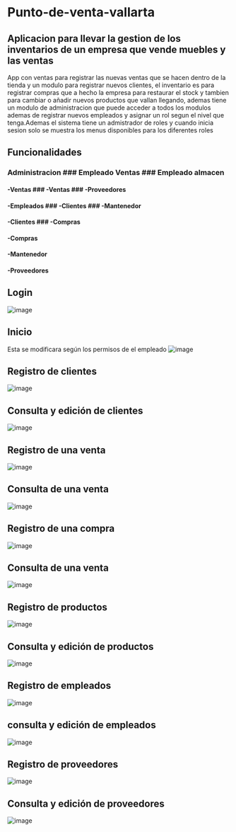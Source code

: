 # Punto-de-venta-vallarta

## Aplicacion para llevar la gestion de los inventarios  de un empresa que vende muebles y las ventas
App con ventas para registrar las nuevas ventas que se hacen dentro de la tienda y un modulo para registrar nuevos clientes, el inventario es para registrar compras que a hecho la empresa para restaurar el stock
y tambien para cambiar o añadir nuevos productos que vallan llegando, ademas tiene un modulo de administracion que puede acceder a todos los modulos ademas de registrar nuevos empleados y asignar un rol segun el nivel que tenga.Ademas el sistema tiene un admistrador de roles y cuando inicia sesion solo se muestra los menus disponibles para los diferentes roles

## Funcionalidades
### Administracion              ### Empleado Ventas          ### Empleado almacen
#### -Ventas                    ### -Ventas                  ### -Proveedores
#### -Empleados                 ### -Clientes                ### -Mantenedor
#### -Clientes                                               ### -Compras
#### -Compras
#### -Mantenedor
#### -Proveedores          

## Login
![image](https://github.com/LUISOCE14/Punto-de-venta-vallarta/assets/92900508/d2b7c6b6-e214-4252-b20e-3965a63b3214)

## Inicio
Esta se modificara según los permisos de el empleado
![image](https://github.com/LUISOCE14/Punto-de-venta-vallarta/assets/92900508/6b27ece6-d69a-40aa-9b61-68d73ba8ab43)

## Registro de clientes
![image](https://github.com/LUISOCE14/Punto-de-venta-vallarta/assets/92900508/30f9c5df-45c5-4e24-bb65-78b9249a3c74)

##  Consulta y edición de clientes
![image](https://github.com/LUISOCE14/Punto-de-venta-vallarta/assets/92900508/3c90091e-bbb1-4968-a26e-f751fa769bbc)

## Registro de una venta
 ![image](https://github.com/LUISOCE14/Punto-de-venta-vallarta/assets/92900508/0960eb74-c7e1-47ec-8bc1-a5d8badeef10)

## Consulta de una venta
 ![image](https://github.com/LUISOCE14/Punto-de-venta-vallarta/assets/92900508/bc3f9ad1-a1f0-4998-a0f8-459f0d478eca)

## Registro de una compra
 ![image](https://github.com/LUISOCE14/Punto-de-venta-vallarta/assets/92900508/f67285c1-8db5-4c12-af36-879f00b5ee7f)


## Consulta de una venta
 ![image](https://github.com/LUISOCE14/Punto-de-venta-vallarta/assets/92900508/0c666333-dda6-4748-8574-a036890e4c36)


## Registro de productos
![image](https://github.com/LUISOCE14/Punto-de-venta-vallarta/assets/92900508/60987a8e-7e52-4c28-bc7e-1fd416b476e8)


## Consulta y edición de productos
![image](https://github.com/LUISOCE14/Punto-de-venta-vallarta/assets/92900508/e0257092-838e-4160-965f-def205989b81)


## Registro de empleados
![image](https://github.com/LUISOCE14/Punto-de-venta-vallarta/assets/92900508/41ffcb63-a7f7-4233-9890-5d91fe58e11c)


## consulta y edición de empleados
![image](https://github.com/LUISOCE14/Punto-de-venta-vallarta/assets/92900508/db30ea42-b4de-4a88-b2e8-372b9eb5cab7)

 
## Registro de proveedores
 ![image](https://github.com/LUISOCE14/Punto-de-venta-vallarta/assets/92900508/57096dbf-6d96-4eb3-bd73-7f69869c8382)


## Consulta y edición de proveedores
 ![image](https://github.com/LUISOCE14/Punto-de-venta-vallarta/assets/92900508/eafbe044-52b5-41e6-9982-2bc70659fb11)

